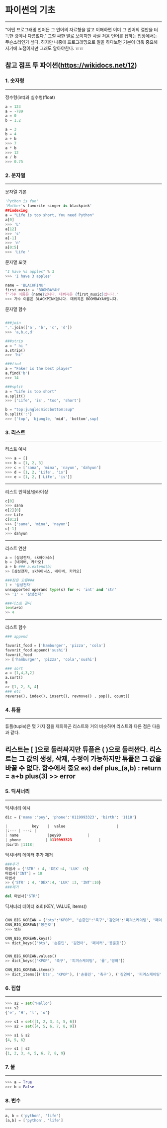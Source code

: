 # 파이썬의 기초
---

"어떤 프로그래밍 언어든 그 언어의 자료형을 알고 이해하면 이미 그 언어의 절반을 터득한 것이나 다름없다."
그럴 싸한 말로 보이지만 사실 처음 언어를 접하는 입장에서는 무슨소리인가 싶다.
하지만 나중에 프로그래밍으로 일을 하다보면 기본이 더욱 중요해 지기에 노잼이지만 그래도 알아야한다. ㅠㅠ

참고 점프 투 파이썬(https://wikidocs.net/12)
---


### 1. 숫자형
---
정수형(int)과 실수형(float)

```python
a = 123
a = -789
a = 0
b = 1.2

a = 3
b = 4
a + b
>>> 7
a * b
>>> 12
a / b
>>> 0.75

```
### 2. 문자열
---
문자열 기본
```python
'Python is fun'
'Mother's favorite singer is blackpink'
##indexing
a = "Life is too short, You need Python"
a[0]
>>> 'L'
a[12]
>>> 's'
a[-1]
>>> 'n'
a[0:5]
>>> 'Life '
```

문자열 포맷
```python
"I have %s apples" % 3
>>> 'I have 3 apples'

name = 'BLACKPINK'
first_music = 'BOOMBAYAH' 
f'가수 이름은 {name}입니다. 데뷔곡은 {first_music}입니다.'
>>> 가수 이름은 BLACKPINK입니다. 데뷔곡은 BOOMBAYAH입니다.
```

문자열 함수
```python

###join
",".join(['a', 'b', 'c', 'd'])
>>> 'a,b,c,d'

###strip
a = " hi "
a.strip()
>>> 'hi'

###find
a = "Faker is the best player"
a.find('b')
>>> 14

###split
a = "Life is too short"
a.split()
>>> ['Life', 'is', 'too', 'short']

b = "top:jungle:mid:bottom:sup"
b.split(':')
>>> ['top', 'bjungle, 'mid', 'bottom',sup]

```
### 3. 리스트
---
리스트 예시
```python
>>> a = []
>>> b = [1, 2, 3]
>>> c = ['sana', 'mina', 'nayun', 'dahyun']
>>> d = [1, 2, 'Life', 'is']
>>> e = [1, 2, ['Life', 'is']]
```
---
리스트 인덱싱/슬라이싱
```python
c[0]
>>> sana
e[2][0]
>>> Life
c[0:2]
>>> ['sana', 'mina', 'nayun']
c[-1]
>>> dahyun
```
---
리스트 연산
```python
a = [삼성전자, sk하이닉스]
b = [네이버, 카카오]
a + b ### a.extend(b)
>> [삼성전자, sk하이닉스, 네이버, 카카오]

###잦은 오류### 
1 + '삼성전자'
unsupported operand type(s) for +: 'int' and 'str'
>> '1' + '삼성전자'

###리스트 길이
len(a+b)
>> 4
```

---
리스트 함수
```python
### append

favorit_food = ['hamburger', 'pizza', 'cola']
favorit_food.append('sushi')
favorit_food
>> ['hamburger', 'pizza', 'cola','sushi']

### sort
a = [1,4,3,2]
a.sort()
a
>> [1, 2, 3, 4]
### etc
reverse(), index(), insert(), revmove() , pop(), count()
```


### 4. 튜플
---
튜플(tuple)은 몇 가지 점을 제외하곤 리스트와 거의 비슷하며 리스트와 다른 점은 다음과 같다.

리스트는 [ ]으로 둘러싸지만 튜플은 ( )으로 둘러싼다.
리스트는 그 값의 생성, 삭제, 수정이 가능하지만 튜플은 그 값을 바꿀 수 없다.
함수에서 중요 
ex) 
  def plus_(a,b) :
    return = a+b
plus(3) >> error    
---

### 5. 딕셔너리
---
딕셔너리 예시
```python
dic = {'name':'pey', 'phone':'0119993323', 'birth': '1118'}

|           key    |  value                       | 
|:--- | ---: |  
| name             |pey90            | 
| phone           | 0119993323            | 
|birth |1118|
```

딕셔너리 데이터 추가 제거
```python
###추가
마법사 = {'STR' : 4, 'DEX':4, 'LUK' :3}
마법사['INT'] = 10
마법사
>> {'STR' : 4, 'DEX':4, 'LUK' :3, 'INT':10}
###제거

del 마법사['STR']
```
딕셔너리 데이터 조회(KEY, VALUE, items()
```python

CNN_BIG_KOREAN = {"bts":"KPOP", "손흥민":"축구",'김연아':'피겨스케이팅', "페이커":"롤", '봉준호':'영화'}
CNN_BIG_KOREAN['봉준호']
>>> 영화

CNN_BIG_KOREAN.keys()
>> dict_keys(['bts', '손흥민', '김연아', '페이커','봉준호'])


CNN_BIG_KOREAN.values()
>> dict_keys(['KPOP', '축구', '피겨스케이팅', '롤','영화'])

CNN_BIG_KOREAN.items()
>> dict_items([('bts', 'KPOP'), ('손흥민', '축구'), ('김연아', '피겨스케이팅'),( '페이커','롤'),('봉준호','영화')])
```
### 6. 집합
---
```python
>>> s2 = set("Hello")
>>> s2
{'e', 'H', 'l', 'o'}

>>> s1 = set([1, 2, 3, 4, 5, 6])
>>> s2 = set([4, 5, 6, 7, 8, 9])

>>> s1 & s2
{4, 5, 6}

>>> s1 | s2
{1, 2, 3, 4, 5, 6, 7, 8, 9}
```
### 7. 불
---
```python
>>> a = True
>>> b = False
```
### 8. 변수
---
```python
a, b = ('python', 'life')
[a,b] = ['python', 'life']
```

